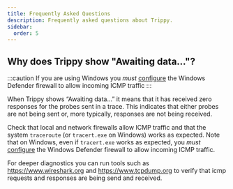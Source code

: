 ```yaml
---
title: Frequently Asked Questions
description: Frequently asked questions about Trippy.
sidebar:
  order: 5
---
```


## Why does Trippy show "Awaiting data..."?

:::caution
If you are using Windows you _must_ [configure](#how-do-i-allow-incoming-icmp-traffic-in-the-windows-defender-firewall)
the Windows Defender firewall to allow incoming ICMP traffic
:::

When Trippy shows “Awaiting data...” it means that it has received zero responses for the probes sent in a trace. This
indicates that either probes are not being sent or, more typically, responses are not being received.

Check that local and network firewalls allow ICMP traffic and that the system `traceroute` (or `tracert.exe` on
Windows) works as expected. Note that on Windows, even if `tracert.exe` works as expected, you
_must_ [configure](#how-do-i-allow-incoming-icmp-traffic-in-the-windows-defender-firewall) the Windows Defender
firewall to allow incoming ICMP traffic.

For deeper diagnostics you can run tools such as https://www.wireshark.org and https://www.tcpdump.org to verify that
icmp requests and responses are being send and received.

<a name="windows-defender"></a>

